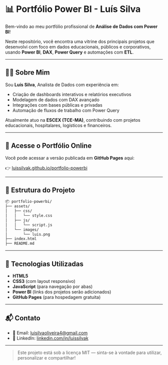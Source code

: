 # 📊 Portfólio Power BI - Luís Silva

Bem-vindo ao meu portfólio profissional de **Análise de Dados com Power BI**!

Neste repositório, você encontra uma vitrine dos principais projetos que desenvolvi com foco em dados educacionais, públicos e corporativos, usando **Power BI**, **DAX**, **Power Query** e automações com **ETL**.

---

## 👨‍💼 Sobre Mim

Sou **Luís Silva**, Analista de Dados com experiência em:

- Criação de dashboards interativos e relatórios executivos
- Modelagem de dados com DAX avançado
- Integrações com bases públicas e privadas
- Automação de fluxos de trabalho com Power Query

Atualmente atuo na **ESCEX (TCE-MA)**, contribuindo com projetos educacionais, hospitalares, logísticos e financeiros.

---

## 🔗 Acesse o Portfólio Online

Você pode acessar a versão publicada em **GitHub Pages** aqui:

👉 [luissilvak.github.io/portfolio-powerbi](https://luissilvak.github.io/portfolio-powerbi)

---

## 📁 Estrutura do Projeto

```bash
📦 portfolio-powerbi/
├── assets/
│   ├── css/
│   │   └── style.css
│   ├── js/
│   │   └── script.js
│   └── images/
│       └── luis.png
├── index.html
├── README.md
```

---

## 📌 Tecnologias Utilizadas

- **HTML5**
- **CSS3** (com layout responsivo)
- **JavaScript** (para navegação por abas)
- **Power BI** (links dos projetos serão adicionados)
- **GitHub Pages** (para hospedagem gratuita)

---

## 📬 Contato

- 📧 Email: [luisilvaoliveira4@gmail.com](mailto:luisilvaoliveira4@gmail.com)
- 🔗 LinkedIn: [linkedin.com/in/luissilvak](https://www.linkedin.com/in/luissilvak/)

---

> Este projeto está sob a licença MIT — sinta-se à vontade para utilizar, personalizar e compartilhar!
